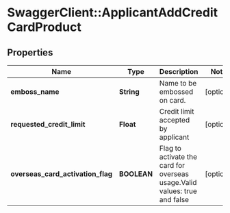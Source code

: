 # SwaggerClient::ApplicantAddCreditCardProduct

## Properties
Name | Type | Description | Notes
------------ | ------------- | ------------- | -------------
**emboss_name** | **String** | Name to be embossed on card. | [optional] 
**requested_credit_limit** | **Float** | Credit limit accepted by applicant | [optional] 
**overseas_card_activation_flag** | **BOOLEAN** | Flag to activate the card for overseas usage.Valid values: true and false | [optional] 

